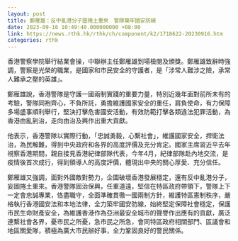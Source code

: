 ```yaml
---
layout: post
title: 鄭雁雄：反中亂港分子圖捲土重來　警隊築牢國安防線
date: 2023-09-16 10:49:40.000000000 +08:00
link: https://news.rthk.hk/rthk/ch/component/k2/1718622-20230916.htm
categories: rthk
---
```


香港警察學院舉行結業會操，中聯辦主任鄭雁雄到場檢閱及頒獎。鄭雁雄致辭時強調，警察是光榮的職業，是國家和市民安全的守護者，是「涉常人難涉之險，承常人難承之壓的英雄」。

鄭雁雄說，香港警隊是守護一國兩制實踐的重要力量，特別近幾年面對前所未有的考驗，警隊同袍齊心，不負所託，勇擔維護國家安全的重任，肩負使命，有力保障多場盛事順利舉行，堅決打擊危害國安活動，有效防範打擊各類違法犯罪活動，為香港由亂到治，走向由治及興作出重大貢獻。

他表示，香港警隊以實際行動，「忠誠勇毅，心繫社會」，維護國家安全，捍衛法治，為民解難，得到中央政府和各界的高度評價及充分肯定。國家主席習近平去年視察香港期間，親自接見香港紀律部隊代表，今年4月，紀律部隊赴內地交流，是疫情後首次成行，得到領導人的高度評價，體現出中央的關心厚愛、充分信任。

鄭雁雄又強調，面對外國敵對勢力，企圖破壞香港發展穩定，還有反中亂港分子，妄圖捲土重來。香港警隊固治保興，任重道遠，堅信在特區政府帶領下，警隊上下一定會忠誠專業，恪盡職守，全面準確貫徹一國兩制方針，維護特區憲制秩序，嚴格執行香港國安法和本地法律，全力築牢國安防線，始終堅定保障社會穩定，保護市民生命財產安全，為維護香港作為亞洲最安全城市的聲譽作出應有的貢獻，廣泛連繫社會各界，憂市民之所憂，急市民之所急，會同特區政府相關部門、區議會和地區關愛隊，積極為廣大市民辦好事，全力鞏固良好的警民關係。
